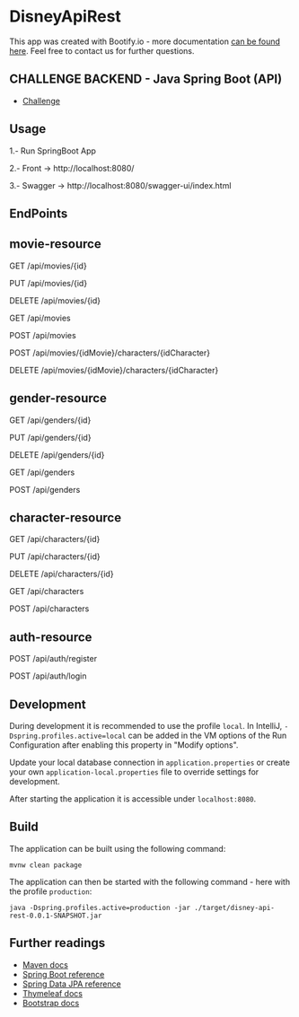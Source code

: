 # DisneyApiRest

This app was created with Bootify.io - more documentation [can be found here](https://bootify.io/docs/). Feel free to contact us for further questions.

## CHALLENGE BACKEND - Java Spring Boot (API)

- [Challenge](https://drive.google.com/file/d/1ICHCzERR_tC9yB9crJyxVoqtNXsduOky/view)

## Usage

1.- Run SpringBoot App

2.- Front -> http://localhost:8080/

3.- Swagger -> http://localhost:8080/swagger-ui/index.html

## EndPoints

## movie-resource

GET
/api/movies/{id}

PUT
/api/movies/{id}

DELETE
/api/movies/{id}

GET
/api/movies

POST
/api/movies

POST
/api/movies/{idMovie}/characters/{idCharacter}

DELETE
/api/movies/{idMovie}/characters/{idCharacter}

## gender-resource

GET
/api/genders/{id}

PUT
/api/genders/{id}

DELETE
/api/genders/{id}

GET
/api/genders

POST
/api/genders

## character-resource

GET
/api/characters/{id}

PUT
/api/characters/{id}

DELETE
/api/characters/{id}

GET
/api/characters

POST
/api/characters

## auth-resource

POST
/api/auth/register

POST
/api/auth/login

## Development

During development it is recommended to use the profile `local`. In IntelliJ, `-Dspring.profiles.active=local` can be added in the VM options of the Run Configuration after enabling this property in "Modify options".

Update your local database connection in `application.properties` or create your own `application-local.properties` file to override settings for development.

After starting the application it is accessible under `localhost:8080`.

## Build

The application can be built using the following command:

```
mvnw clean package
```

The application can then be started with the following command - here with the profile `production`:

```
java -Dspring.profiles.active=production -jar ./target/disney-api-rest-0.0.1-SNAPSHOT.jar
```

## Further readings

- [Maven docs](https://maven.apache.org/guides/index.html)
- [Spring Boot reference](https://docs.spring.io/spring-boot/docs/current/reference/htmlsingle/)
- [Spring Data JPA reference](https://docs.spring.io/spring-data/jpa/docs/current/reference/html/)
- [Thymeleaf docs](https://www.thymeleaf.org/documentation.html)
- [Bootstrap docs](https://getbootstrap.com/docs/5.1/getting-started/introduction/)
